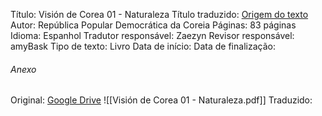 Título: Visión de Corea 01 - Naturaleza
Título traduzido:
[Origem do texto](https://kfaargentina.files.wordpress.com/2019/03/vision-de-corea-1-naturaleza.pdf)
Autor: República Popular Democrática da Coreia
Páginas: 83 páginas
Idioma: Espanhol
Tradutor responsável: Zaezyn
Revisor responsável: amyBask
Tipo de texto: Livro
Data de início:
Data de finalização:

###### Anexo
Original: [Google Drive](https://drive.google.com/drive/folders/0B5aXB074TCjIZVJoWlktUU1WeGs?resourcekey=0-GvnL_D82eufCFbNEierNeA)
![[Visión de Corea 01 - Naturaleza.pdf]]
Traduzido: